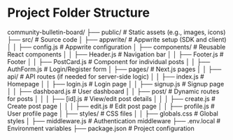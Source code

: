 # Project Folder Structure

community-bulletin-board/
├── public/                  # Static assets (e.g., images, icons)
├── src/                     # Source code
│   ├── appwrite/            # Appwrite setup (SDK and client)
│   │   ├── config.js        # Appwrite configuration
│   ├── components/          # Reusable React components
│   │   ├── Header.js        # Navigation bar
│   │   ├── Footer.js        # Footer
│   │   ├── PostCard.js      # Component for individual posts
│   │   ├── AuthForm.js      # Login/Register form
│   ├── pages/               # Next.js pages
│   │   ├── api/             # API routes (if needed for server-side logic)
│   │   ├── index.js         # Homepage
│   │   ├── login.js         # Login page
│   │   ├── signup.js        # Signup page
│   │   ├── dashboard.js     # User dashboard
│   │   ├── post/            # Dynamic routes for posts
│   │   │   ├── [id].js      # View/edit post details
│   │   │   ├── create.js    # Create post page
│   │   │   ├── edit.js      # Edit post page
│   │   ├── profile.js       # User profile page
│   ├── styles/              # CSS files
│   │   ├── globals.css      # Global styles
│   ├── middleware.js        # Authentication middleware
├── .env.local               # Environment variables
├── package.json             # Project configuration
